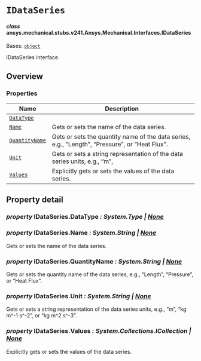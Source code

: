 <!-- vale off -->

<a id="idataseries"></a>

# `IDataSeries`

<a id="ansys.mechanical.stubs.v241.Ansys.Mechanical.Interfaces.IDataSeries"></a>

#### *class* ansys.mechanical.stubs.v241.Ansys.Mechanical.Interfaces.IDataSeries

Bases: [`object`](https://docs.python.org/3/library/functions.html#object)

IDataSeries interface.

<!-- !! processed by numpydoc !! -->

<a id="overview"></a>

## Overview

### Properties

| Name | Description |
|---------------------------------------------|------------------------------------------------------------------------------------------------|
| [`DataType`](#IDataSeries.DataType)         |                                                                                                |
| [`Name`](#IDataSeries.Name)                 | Gets or sets the name of the data series.                                                      |
| [`QuantityName`](#IDataSeries.QuantityName) | Gets or sets the quantity name of the data series, e.g., “Length”, “Pressure”, or “Heat Flux”. |
| [`Unit`](#IDataSeries.Unit)                 | Gets or sets a string representation of the data series units, e.g., “m”,                      |
| [`Values`](#IDataSeries.Values)             | Explicitly gets or sets the values of the data series.                                         |

<a id="property-detail"></a>

## Property detail

<a id="IDataSeries.DataType"></a>

### *property* IDataSeries.DataType *: System.Type | [None](https://docs.python.org/3/library/constants.html#None)*

<a id="IDataSeries.Name"></a>

### *property* IDataSeries.Name *: System.String | [None](https://docs.python.org/3/library/constants.html#None)*

Gets or sets the name of the data series.

<!-- !! processed by numpydoc !! -->

<a id="IDataSeries.QuantityName"></a>

### *property* IDataSeries.QuantityName *: System.String | [None](https://docs.python.org/3/library/constants.html#None)*

Gets or sets the quantity name of the data series, e.g., “Length”, “Pressure”, or “Heat Flux”.

<!-- !! processed by numpydoc !! -->

<a id="IDataSeries.Unit"></a>

### *property* IDataSeries.Unit *: System.String | [None](https://docs.python.org/3/library/constants.html#None)*

Gets or sets a string representation of the data series units, e.g., “m”,
“kg m^-1 s^-2”, or “kg m^2 s^-3”.

<!-- !! processed by numpydoc !! -->

<a id="IDataSeries.Values"></a>

### *property* IDataSeries.Values *: System.Collections.ICollection | [None](https://docs.python.org/3/library/constants.html#None)*

Explicitly gets or sets the values of the data series.

<!-- !! processed by numpydoc !! -->
<!-- vale on -->
